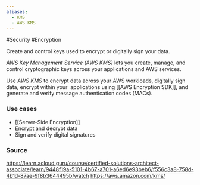 ```yaml
---
aliases:
  - KMS
  - AWS KMS
---
```

#Security #Encryption

Create and control keys used to encrypt or digitally sign your data.

*AWS Key Management Service (AWS KMS)* lets you create, manage, and control cryptographic keys across your applications and AWS services.

Use *AWS KMS* to encrypt data across your AWS workloads, digitally sign data, encrypt within your  applications using [[AWS Encryption SDK]], and generate and verify message authentication codes (MACs).
### Use cases
* [[Server-Side Encryption]]
* Encrypt and decrypt data
* Sign and verify digital signatures
### Source
https://learn.acloud.guru/course/certified-solutions-architect-associate/learn/9448f19a-5101-4b67-a701-a6ed6e93beb6/f556c3a8-758d-4b1d-87ae-9f8b3644495b/watch
https://aws.amazon.com/kms/